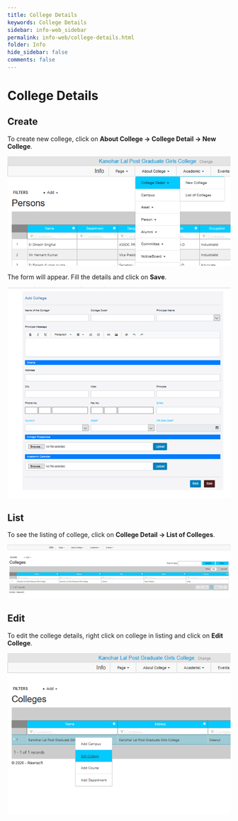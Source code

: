 ```yaml
---
title: College Details
keywords: College Details
sidebar: info-web_sidebar
permalink: info-web/college-details.html
folder: Info
hide_sidebar: false
comments: false
---
```


# College Details

## Create

To create new college, click on **About College -> College Detail -> New College**.

![](/images/newcollege.png)
 
The form will appear. Fill the details and click on **Save**. 

![](/images/addcollege.png)
 
## List

To see the listing of college, click on **College Detail -> List of Colleges**.

![](/images/collegelist.png)
 
## Edit

To edit the college details, right click on college in listing and click on **Edit College**.

![](/images/editcollege.png)
 
